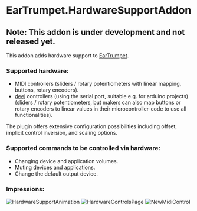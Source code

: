 # EarTrumpet.HardwareSupportAddon

## Note: This addon is under development and not released yet.

This addon adds hardware support to [EarTrumpet](https://github.com/File-New-Project/EarTrumpet).

### Supported hardware:

- MIDI controllers (sliders / rotary potentiometers with linear mapping, buttons, rotary encoders).
- [deej](https://github.com/omriharel/deej) controllers (using the serial port, suitable e.g. for arduino projects) (sliders / rotary potentiometers, but makers can also map buttons or rotary encoders to linear values in their microcontroller-code to use all functionalities).

The plugin offers extensive configuration possibilities including offset, implicit control inversion, and scaling options.

### Supported commands to be controlled via hardware:

- Changing device and application volumes.
- Muting devices and applications.
- Change the default output device.

### Impressions:

![HardwareSupportAnimation](https://github.com/applapp/EarTrumpet.HardwareSupportAddon/blob/master/Graphics/usage_animation.gif)
![HardwareControlsPage](https://github.com/applapp/EarTrumpet.HardwareSupportAddon/blob/master/Graphics/screenshot_hardware_controls_page.PNG)
![NewMidiControl](https://github.com/applapp/EarTrumpet.HardwareSupportAddon/blob/master/Graphics/screenshot_new_midi_control.PNG)
